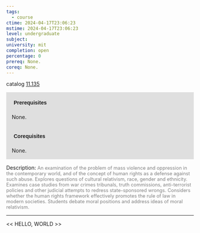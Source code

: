 ```yaml
---
tags:
  - course
ctime: 2024-04-17T23:06:23
mstime: 2024-04-17T23:06:23
level: undergraduate
subject: 
university: mit
completion: open
percentage: 0
prereq: None.
coreq: None.
---
```


catalog [11.135](http://student.mit.edu/catalog/m11a.html#11.135)

<span style="display: block; padding: 15px; background-color: rgb(100, 100, 100, 0.2);"><font id="m_prereq676_0" style="display: block; font-family: Arial, sans-serif; font-weight: bold; padding: 5px">Prerequisites</font><br><span id="prereq676_0">None.</span></span>
<span style="display: block; padding: 15px; background-color: rgb(100, 100, 100, 0.2);"><font id="m_coreq676_0" style="display: block; font-family: Arial, sans-serif; font-weight: bold; padding: 5px">Corequisites</font><br><span id="coreq676_0">None.</span></span>

<font style="">Description:</font>
<font style="color: grey; font-size: 0.8rem;">An examination of the problem of mass violence and oppression in the contemporary world, and of the concept of human rights as a defense against such abuse. Explores questions of cultural relativism, race, gender and ethnicity. Examines case studies from war crimes tribunals, truth commissions, anti-terrorist policies and other judicial attempts to redress state-sponsored wrongs. Considers whether the human rights framework effectively promotes the rule of law in modern societies. Students debate moral positions and address ideas of moral relativism.</font>



---

<< HELLO, WORLD >>
